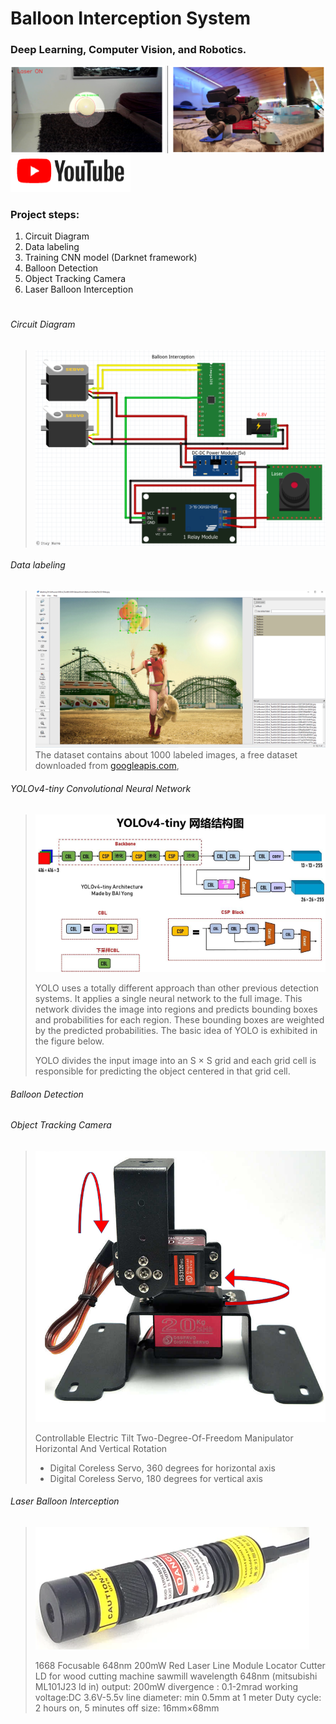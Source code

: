 # Balloon Interception System
### Deep Learning, Computer Vision, and Robotics.

![title](/github_images/Balloon_Interception.PNG)
[![title](/github_images/youtube.png "Balloon Interception - Deep Learning, Computer Vision, and Robotics")](https://www.youtube.com/watch?v=UwBT0xUOck4&ab_channel=ItayNave)

### Project steps:

1. Circuit Diagram
2. Data labeling
3. Training CNN model (Darknet framework)
4. Balloon Detection                 
5. Object Tracking Camera
6. Laser Balloon Interception

# 
###### Circuit Diagram
>  ![alt text](/github_images/Schematic.png)
>
>

###### Data labeling
> ![alt text](/github_images/Label.PNG)
> The dataset contains about 1000 labeled images, a free dataset downloaded from [googleapis.com](https://storage.googleapis.com/openimages/web/index.html),
>

###### YOLOv4-tiny Convolutional Neural Network
> ![alt text](/github_images/yolov4_architecture.PNG)
> 
> YOLO uses a totally different approach than other previous detection systems. It applies a single neural network to the full image.
> This network divides the image into regions and predicts bounding boxes and probabilities for each region.
> These bounding boxes are weighted by the predicted probabilities.
> The basic idea of YOLO is exhibited in the figure below.
> 
> YOLO divides the input image into an S × S grid and each grid cell is responsible for predicting the object centered
> in that grid cell.


###### Balloon Detection
> 
>
>

###### Object Tracking Camera
> ![alt text](/github_images/Controllable_Electric_Tilt_Two_Degree_Of_Freedom_Manipulator_Horizontal_And_Vertical_Rotation.PNG)
> 
> Controllable Electric Tilt Two-Degree-Of-Freedom Manipulator Horizontal And Vertical Rotation
> - Digital Coreless Servo, 360 degrees for horizontal axis
> - Digital Coreless Servo, 180 degrees for vertical axis

###### Laser Balloon Interception
> ![alt text](/github_images/laser.PNG)
> 
> 1668 Focusable 648nm 200mW Red Laser Line Module Locator Cutter LD for wood cutting machine sawmill
> wavelength 648nm (mitsubishi ML101J23 ld in)
> output: 200mW
> divergence : 0.1-2mrad
> working voltage:DC 3.6V-5.5v
> line diameter: min 0.5mm at 1 meter
> Duty cycle: 2 hours on, 5 minutes off
> size: 16mm×68mm
 
